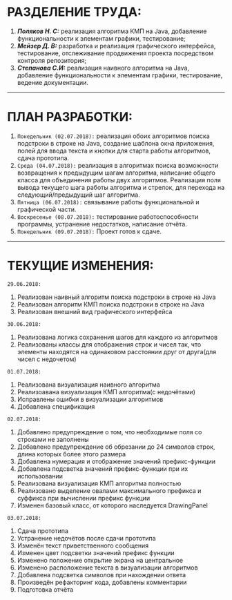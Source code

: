 РАЗДЕЛЕНИЕ ТРУДА:
==================
1. ***Поляков Н. С:*** реализация алгоритма КМП на Java, добавление функциональности к элементам графики, тестирование;
2. ***Мейзер Д. В:*** разработка и реализация графического интерфейса, тестирование, отслеживание продвижения проекта посредством контроля репозитория;
3. ***Степанова С.И:*** реализация наивного алгоритма на Java, добавление функциональности к элементам графики, тестирование, ведение документации.
***
ПЛАН РАЗРАБОТКИ:
================
1.	`Понедельник (02.07.2018):` реализация обоих алгоритмов поиска подстроки в строке на Java, создание шаблона окна приложения, полей для ввода текста и кнопки для старта работы алгоритмов, сдача прототипа.
2.	`Среда (04.07.2018):` реализация в алгоритмах поиска возможности возвращения к предыдущим шагам алгоритма, написание общего класса для объединения работы двух алгоритмов. Реализация поля вывода текущего шага работы алгоритма и стрелок, для перехода на следующий/предыдущий шаг алгоритма.
3.	`Пятница (06.07.2018):` связывание работы функциональной и графической части.
4.	`Воскресенье (08.07.2018):` тестирование работоспособности программы, устранение недостатков, написание отчёта.
5.	`Понедельник (09.07.2018):` Проект готов к сдаче.
***
ТЕКУЩИЕ ИЗМЕНЕНИЯ:
==================
`29.06.2018:`
1. Реализован наивный алгоритм поиска подстроки в строке на Java
2. Реализован алгоритм КМП поиска подстроки в строке на Java
3. Реализован внешний вид графического интерфейса  
  
`30.06.2018:`
1. Реализована логика сохранения шагов для каждого из алгоритмов
2. Реализованы классы для отображения строк и чисел так, что элементы находятся на одинаковом расстоянии друг от друга(для чисел с недочетом)  
  
`01.07.2018:`
1. Реализована визуализация наивного алгоритма
2. Реализоавана визуализация КМП алгоритма(с недочётами)
3. Исправлены ошибки в визуализации алгоритмов 
4. Добавлена спецификация

`02.07.2018:`
1. Добавлено предупреждение о том, что необходимые поля со строками не заполнены
2. Добавлено предупреждение об обрезании до 24 символов строк, длина которых более этого размера
3. Добавлена нумерация и отображение значений префикс-функции
4. Добавлена подсветка значений префикс-функции при их использовании
5. Реализована визуализация КМП алгоритма полностью
6. Реализовано выделение овалами максимального префикса и суффикса при вычислении префикс функции
7. Изменен базовый класс, от которого наследуется DrawingPanel  
  
`03.07.2018:`  
1. Сдача прототипа
2. Устранение недочётов после сдачи прототипа
3. Изменён текст приветственного сообщения
4. Изменен цвет подсветки значений префикс функции 
5. Изменено положение открытие экрана на центральное
6. Изменено расположение текста в визуализации алгоритмов
7. Добавлена подсветка символов при нахождении ответа
8. Произведён рефакторинг кода, добавлены комментарии
9. Подготовка отчёта
